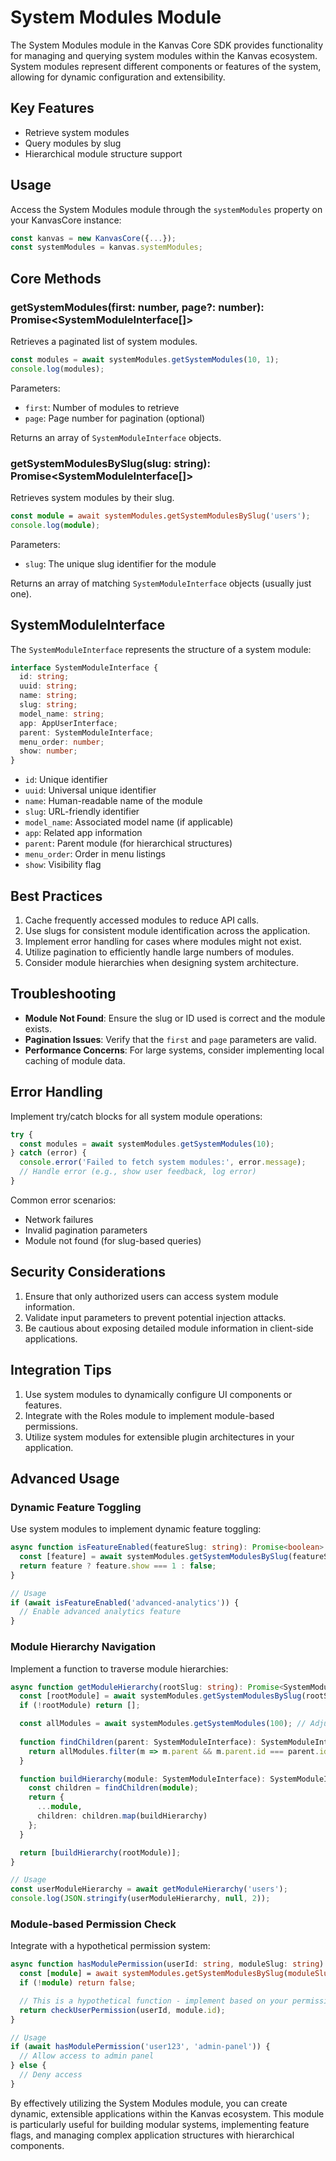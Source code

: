 # System Modules Module

The System Modules module in the Kanvas Core SDK provides functionality for managing and querying system modules within the Kanvas ecosystem. System modules represent different components or features of the system, allowing for dynamic configuration and extensibility.

## Key Features

- Retrieve system modules
- Query modules by slug
- Hierarchical module structure support

## Usage

Access the System Modules module through the `systemModules` property on your KanvasCore instance:

```typescript
const kanvas = new KanvasCore({...});
const systemModules = kanvas.systemModules;
```

## Core Methods

### getSystemModules(first: number, page?: number): Promise<SystemModuleInterface[]>

Retrieves a paginated list of system modules.

```typescript
const modules = await systemModules.getSystemModules(10, 1);
console.log(modules);
```

Parameters:
- `first`: Number of modules to retrieve
- `page`: Page number for pagination (optional)

Returns an array of `SystemModuleInterface` objects.

### getSystemModulesBySlug(slug: string): Promise<SystemModuleInterface[]>

Retrieves system modules by their slug.

```typescript
const module = await systemModules.getSystemModulesBySlug('users');
console.log(module);
```

Parameters:
- `slug`: The unique slug identifier for the module

Returns an array of matching `SystemModuleInterface` objects (usually just one).

## SystemModuleInterface

The `SystemModuleInterface` represents the structure of a system module:

```typescript
interface SystemModuleInterface {
  id: string;
  uuid: string;
  name: string;
  slug: string;
  model_name: string;
  app: AppUserInterface;
  parent: SystemModuleInterface;
  menu_order: number;
  show: number;
}
```

- `id`: Unique identifier
- `uuid`: Universal unique identifier
- `name`: Human-readable name of the module
- `slug`: URL-friendly identifier
- `model_name`: Associated model name (if applicable)
- `app`: Related app information
- `parent`: Parent module (for hierarchical structures)
- `menu_order`: Order in menu listings
- `show`: Visibility flag

## Best Practices

1. Cache frequently accessed modules to reduce API calls.
2. Use slugs for consistent module identification across the application.
3. Implement error handling for cases where modules might not exist.
4. Utilize pagination to efficiently handle large numbers of modules.
5. Consider module hierarchies when designing system architecture.

## Troubleshooting

- **Module Not Found**: Ensure the slug or ID used is correct and the module exists.
- **Pagination Issues**: Verify that the `first` and `page` parameters are valid.
- **Performance Concerns**: For large systems, consider implementing local caching of module data.

## Error Handling

Implement try/catch blocks for all system module operations:

```typescript
try {
  const modules = await systemModules.getSystemModules(10);
} catch (error) {
  console.error('Failed to fetch system modules:', error.message);
  // Handle error (e.g., show user feedback, log error)
}
```

Common error scenarios:
- Network failures
- Invalid pagination parameters
- Module not found (for slug-based queries)

## Security Considerations

1. Ensure that only authorized users can access system module information.
2. Validate input parameters to prevent potential injection attacks.
3. Be cautious about exposing detailed module information in client-side applications.

## Integration Tips

1. Use system modules to dynamically configure UI components or features.
2. Integrate with the Roles module to implement module-based permissions.
3. Utilize system modules for extensible plugin architectures in your application.

## Advanced Usage

### Dynamic Feature Toggling

Use system modules to implement dynamic feature toggling:

```typescript
async function isFeatureEnabled(featureSlug: string): Promise<boolean> {
  const [feature] = await systemModules.getSystemModulesBySlug(featureSlug);
  return feature ? feature.show === 1 : false;
}

// Usage
if (await isFeatureEnabled('advanced-analytics')) {
  // Enable advanced analytics feature
}
```

### Module Hierarchy Navigation

Implement a function to traverse module hierarchies:

```typescript
async function getModuleHierarchy(rootSlug: string): Promise<SystemModuleInterface[]> {
  const [rootModule] = await systemModules.getSystemModulesBySlug(rootSlug);
  if (!rootModule) return [];

  const allModules = await systemModules.getSystemModules(100); // Adjust number as needed
  
  function findChildren(parent: SystemModuleInterface): SystemModuleInterface[] {
    return allModules.filter(m => m.parent && m.parent.id === parent.id);
  }

  function buildHierarchy(module: SystemModuleInterface): SystemModuleInterface {
    const children = findChildren(module);
    return {
      ...module,
      children: children.map(buildHierarchy)
    };
  }

  return [buildHierarchy(rootModule)];
}

// Usage
const userModuleHierarchy = await getModuleHierarchy('users');
console.log(JSON.stringify(userModuleHierarchy, null, 2));
```

### Module-based Permission Check

Integrate with a hypothetical permission system:

```typescript
async function hasModulePermission(userId: string, moduleSlug: string): Promise<boolean> {
  const [module] = await systemModules.getSystemModulesBySlug(moduleSlug);
  if (!module) return false;

  // This is a hypothetical function - implement based on your permission system
  return checkUserPermission(userId, module.id);
}

// Usage
if (await hasModulePermission('user123', 'admin-panel')) {
  // Allow access to admin panel
} else {
  // Deny access
}
```

By effectively utilizing the System Modules module, you can create dynamic, extensible applications within the Kanvas ecosystem. This module is particularly useful for building modular systems, implementing feature flags, and managing complex application structures with hierarchical components.
